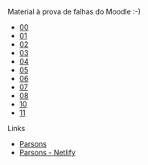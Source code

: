 Material à prova de falhas do Moodle :-) 

- [00](https://liascript.github.io/course/?https://raw.githubusercontent.com/AndreaInfUFSM/elc106-2023a/master/classes/00/README.md)
- [01](https://liascript.github.io/course/?https://raw.githubusercontent.com/AndreaInfUFSM/elc106-2023a/master/classes/01/README.md)
- [02](https://liascript.github.io/course/?https://raw.githubusercontent.com/AndreaInfUFSM/elc106-2023a/master/classes/02/README.md)
- [03](https://liascript.github.io/course/?https://raw.githubusercontent.com/AndreaInfUFSM/elc106-2023a/master/classes/03/README.md)
- [04](https://liascript.github.io/course/?https://raw.githubusercontent.com/AndreaInfUFSM/elc106-2023a/master/classes/04/README.md)
- [05](https://liascript.github.io/course/?https://raw.githubusercontent.com/AndreaInfUFSM/elc106-2023a/master/classes/05/README.md)
- [06](https://liascript.github.io/course/?https://raw.githubusercontent.com/AndreaInfUFSM/elc106-2023a/master/classes/06/README.md)
- [07](https://liascript.github.io/course/?https://raw.githubusercontent.com/AndreaInfUFSM/elc106-2023a/master/classes/07/README.md)
- [08](https://liascript.github.io/course/?https://raw.githubusercontent.com/AndreaInfUFSM/elc106-2023a/master/classes/08/README.md)
- [10](https://liascript.github.io/course/?https://raw.githubusercontent.com/AndreaInfUFSM/elc106-2023a/master/classes/10/README.md)
- [11](https://liascript.github.io/course/?https://raw.githubusercontent.com/AndreaInfUFSM/elc106-2023a/master/classes/11/README.md)

Links

- [Parsons](https://pythonsponge.andreaschwertne.repl.co/?bk=.%2Felc106%2Fparsons.json&chid=pseqc01)
- [Parsons - Netlify](https://64558a67792bc924a9748cde--magenta-macaron-65dd4b.netlify.app/?bk=.%2Felc106%2Fparsons.json&chid=pseqc01)
